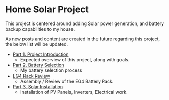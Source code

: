# Home Solar Project

This project is centered around adding Solar power generation, and battery backup capabilities to my house.

As new posts and content are created in the future regarding this project, the below list will be updated.

* [Part 1. Project Introduction](./../blog/posts/Solar/solar-part-1-introduction.md)
    * Expected overview of this project, along with goals.
* [Part 2. Battery Selection](./../blog/posts/Solar/solar-part-2-batteries.md)
    * My battery selection process
* [EG4 Rack Review](./../blog/posts/Solar/eg4-rack-assembly.md)
    * Assembly / Review of the EG4 Battery Rack.
* [Part 3. Solar Installation](./../blog/posts/Solar/solar-part-3-installation.md)
    * Installation of PV Panels, Inverters, Electrical work.